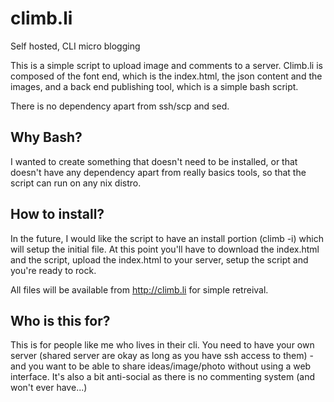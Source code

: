 # climb.li

Self hosted, CLI micro blogging

This is a simple script to upload image and comments to a server. Climb.li is composed of the font end, which is the index.html, the json content and the images, and a back end publishing tool, which is a simple bash script. 

There is no dependency apart from ssh/scp and sed. 

## Why Bash?

I wanted to create something that doesn't need to be installed, or that doesn't have any dependency apart from really basics tools, so that the script can run on any nix distro. 


## How to install?

In the future, I would like the script to have an install portion (climb -i) which will setup the initial file. At this point you'll have to download the index.html and the script, upload the index.html to your server, setup the script and you're ready to rock. 

All files will be available from http://climb.li for simple retreival. 

## Who is this for?

This is for people like me who lives in their cli. You need to have your own server (shared server are okay as long as you have ssh access to them) - and you want to be able to share ideas/image/photo without using a web interface. It's also a bit anti-social as there is no commenting system (and won't ever have...)
